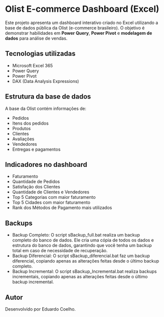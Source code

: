 # Olist E-commerce Dashboard (Excel)

Este projeto apresenta um dashboard interativo criado no Excel utilizando a base de dados pública da Olist (e-commerce brasileiro). O objetivo é demonstrar habilidades em **Power Query**, **Power Pivot** e **modelagem de dados** para análise de vendas.

## Tecnologias utilizadas
- Microsoft Excel 365
- Power Query
- Power Pivot
- DAX (Data Analysis Expressions)

## Estrutura da base de dados
A base da Olist contém informações de:
- Pedidos
- Itens dos pedidos
- Produtos
- Clientes
- Avaliações
- Vendedores
- Entregas e pagamentos

## Indicadores no dashboard
- Faturamento
- Quantidade de Pedidos
- Satisfação dos Clientes
- Quantidade de Clientes e Vendedores
- Top 5 Categorias com maior faturamento
- Top 5 Cidades com maior faturamento
- Rank dos Métodos de Pagamento mais utilizados
  
## Backups
- Backup Completo: O script sBackup_full.bat realiza um backup completo do banco de dados. Ele cria uma cópia de todos os dados e estrutura do banco de dados, garantindo que você tenha um backup total em caso de necessidade de recuperação.
- Backup Diferencial: O script sBackup_diferencial.bat faz um backup diferencial, copiando apenas as alterações feitas desde o último backup completo.
- Backup Incremental: O script sBackup_Incremental.bat realiza backups incrementais, copiando apenas as alterações feitas desde o último backup incremental.
  
## Autor

Desenvolvido por Eduardo Coelho.
